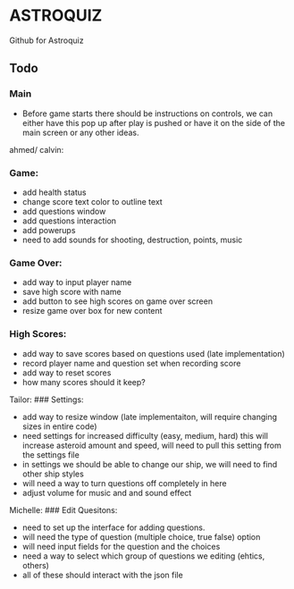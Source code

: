 # ASTROQUIZ

Github for Astroquiz

## Todo
### Main
- Before game starts there should be instructions on controls, we can either have this pop up after play is pushed or have it on the side of the main screen or any other ideas.

ahmed/ calvin:
### Game:
- add health status
- change score text color to outline text
- add questions window
- add questions interaction
- add powerups
- need to add sounds for shooting, destruction, points, music

### Game Over:
- add way to input player name
- save high score with name
- add button to see high scores on game over screen
- resize game over box for new content

### High Scores:
- add way to save scores based on questions used (late implementation)
- record player name and question set when recording score
- add way to reset scores
- how many scores should it keep?

Tailor: ### Settings:
- add way to resize window (late implementaiton, will require changing sizes in entire code)
- need settings for increased difficulty (easy, medium, hard) this will increase asteroid amount and speed, will need to pull this setting from the settings file
- in settings we should be able to change our ship, we will need to find other ship styles
- will need a way to turn questions off completely in here
- adjust volume for music and and sound effect

Michelle: ### Edit Quesitons:
- need to set up the interface for adding questions.
- will need the type of question (multiple choice, true false) option
- will need input fields for the question and the choices
- need a way to select which group of questions we editing (ehtics, others)
- all of these should interact with the json file

